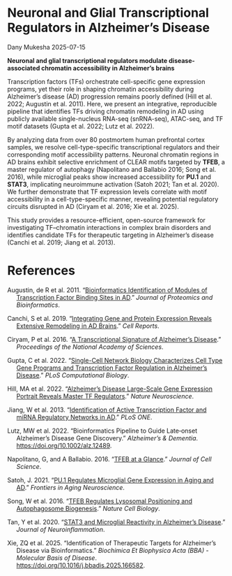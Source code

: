 Neuronal and Glial Transcriptional Regulators in Alzheimer’s Disease
================
Dany Mukesha
2025-07-15

<!-- README.md is generated from README.Rmd. Please edit that file -->

**Neuronal and glial transcriptional regulators modulate
disease-associated chromatin accessibility in Alzheimer’s brains**

Transcription factors (TFs) orchestrate cell-specific gene expression
programs, yet their role in shaping chromatin accessibility during
Alzheimer’s disease (AD) progression remains poorly defined (Hill et al.
2022; Augustin et al. 2011). Here, we present an integrative,
reproducible pipeline that identifies TFs driving chromatin remodeling
in AD using publicly available single-nucleus RNA-seq (snRNA-seq),
ATAC-seq, and TF motif datasets (Gupta et al. 2022; Lutz et al. 2022).

By analyzing data from over 80 postmortem human prefrontal cortex
samples, we resolve cell-type-specific transcriptional regulators and
their corresponding motif accessibility patterns. Neuronal chromatin
regions in AD brains exhibit selective enrichment of CLEAR motifs
targeted by **TFEB**, a master regulator of autophagy (Napolitano and
Ballabio 2016; Song et al. 2016), while microglial peaks show increased
accessibility for **PU.1** and **STAT3**, implicating neuroimmune
activation (Satoh 2021; Tan et al. 2020). We further demonstrate that TF
expression levels correlate with motif accessibility in a
cell-type-specific manner, revealing potential regulatory circuits
disrupted in AD (Ciryam et al. 2016; Xie et al. 2025).

This study provides a resource-efficient, open-source framework for
investigating TF–chromatin interactions in complex brain disorders and
identifies candidate TFs for therapeutic targeting in Alzheimer’s
disease (Canchi et al. 2019; Jiang et al. 2013).

# References

<div id="refs" class="references csl-bib-body hanging-indent"
entry-spacing="0">

<div id="ref-augustin2011modules" class="csl-entry">

Augustin, de R et al. 2011. “[Bioinformatics Identification of Modules
of Transcription Factor Binding Sites in
AD](https://www.ncbi.nlm.nih.gov/pubmed/22007258).” *Journal of
Proteomics and Bioinformatics*.

</div>

<div id="ref-canchi2019geneprotein" class="csl-entry">

Canchi, S et al. 2019. “[Integrating Gene and Protein Expression Reveals
Extensive Remodeling in AD
Brains](https://www.ncbi.nlm.nih.gov/pubmed/31155233).” *Cell Reports*.

</div>

<div id="ref-ciryam2016signature" class="csl-entry">

Ciryam, P et al. 2016. “[A Transcriptional Signature of Alzheimer’s
Disease](https://www.ncbi.nlm.nih.gov/pubmed/26884197).” *Proceedings of
the National Academy of Sciences*.

</div>

<div id="ref-gupta2022singlecell" class="csl-entry">

Gupta, C et al. 2022. “[Single-Cell Network Biology Characterizes Cell
Type Gene Programs and Transcription Factor Regulation in Alzheimer’s
Disease](https://www.ncbi.nlm.nih.gov/pubmed/35901894).” *PLoS
Computational Biology*.

</div>

<div id="ref-hill2022portrait" class="csl-entry">

Hill, MA et al. 2022. “[Alzheimer’s Disease Large-Scale Gene Expression
Portrait Reveals Master TF
Regulators](https://www.ncbi.nlm.nih.gov/pubmed/35414766).” *Nature
Neuroscience*.

</div>

<div id="ref-jiang2013networks" class="csl-entry">

Jiang, W et al. 2013. “[Identification of Active Transcription Factor
and miRNA Regulatory Networks in
AD](https://www.ncbi.nlm.nih.gov/pubmed/23658692).” *PLoS ONE*.

</div>

<div id="ref-lutz2022bioinformatics" class="csl-entry">

Lutz, MW et al. 2022. “Bioinformatics Pipeline to Guide Late‐onset
Alzheimer’s Disease Gene Discovery.” *Alzheimer’s & Dementia*.
<https://doi.org/10.1002/alz.12489>.

</div>

<div id="ref-napolitano2016tfeb" class="csl-entry">

Napolitano, G, and A Ballabio. 2016. “[TFEB at a
Glance](https://www.ncbi.nlm.nih.gov/pubmed/27879329).” *Journal of Cell
Science*.

</div>

<div id="ref-satoh2021pu1" class="csl-entry">

Satoh, J. 2021. “[PU.1 Regulates Microglial Gene Expression in Aging and
AD](https://www.ncbi.nlm.nih.gov/pubmed/33776708).” *Frontiers in Aging
Neuroscience*.

</div>

<div id="ref-song2016tfeb" class="csl-entry">

Song, W et al. 2016. “[TFEB Regulates Lysosomal Positioning and
Autophagosome
Biogenesis](https://www.ncbi.nlm.nih.gov/pubmed/27760322).” *Nature Cell
Biology*.

</div>

<div id="ref-tan2020stat3" class="csl-entry">

Tan, Y et al. 2020. “[STAT3 and Microglial Reactivity in Alzheimer’s
Disease](https://www.ncbi.nlm.nih.gov/pubmed/32883260).” *Journal of
Neuroinflammation*.

</div>

<div id="ref-xie2025targets" class="csl-entry">

Xie, ZQ et al. 2025. “Identification of Therapeutic Targets for
Alzheimer’s Disease via Bioinformatics.” *Biochimica Et Biophysica Acta
(BBA) - Molecular Basis of Disease*.
<https://doi.org/10.1016/j.bbadis.2025.166582>.

</div>

</div>
